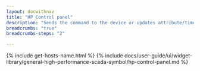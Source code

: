 ```yaml
---
layout: docwithnav
title: "HP Control panel"
description: "Sends the command to the device or updates attribute/time series when the user pushes the button. Widget settings will enable you to configure behavior, how to fetch the initial state, and what to trigger when power on/off states."
breadcrumbs: "true"
breadcrumbs-steps: "2"

---
```

{% include get-hosts-name.html %}
{% include docs/user-guide/ui/widget-library/general-high-performance-scada-symbol/hp-control-panel.md %}
